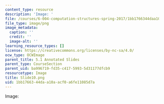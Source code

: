 ```yaml
---
content_type: resource
description: 'Image: '
file: /courses/6-004-computation-structures-spring-2017/1bb1766344daa10aacf0a6fe11085d7a_Slide10.png
file_type: image/png
image_metadata:
  caption: ''
  credit: ''
  image-alt: ''
learning_resource_types: []
license: https://creativecommons.org/licenses/by-nc-sa/4.0/
ocw_type: OCWImage
parent_title: 5.1 Annotated Slides
parent_type: CourseSection
parent_uid: ba996719-fd35-c417-5993-5d31177dfcb9
resourcetype: Image
title: Slide10.png
uid: 1bb17663-44da-a10a-acf0-a6fe11085d7a
---
```

Image: 